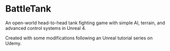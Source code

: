 # BattleTank
An open-world head-to-head tank fighting game with simple AI, terrain, and advanced control systems in Unreal 4.

Created with some modifications following an Unreal tutorial series on Udemy.

